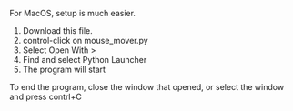 For MacOS, setup is much easier.

1. Download this file.
2. control-click on mouse_mover.py
3. Select Open With >
4. Find and select Python Launcher
5. The program will start

To end the program, close the window that opened, or select the window and press contrl+C